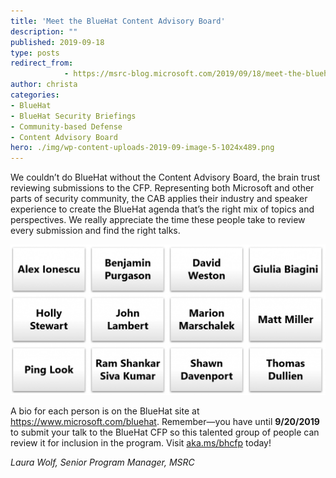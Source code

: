 ```yaml
---
title: 'Meet the BlueHat Content Advisory Board'
description: ""
published: 2019-09-18
type: posts
redirect_from:
            - https://msrc-blog.microsoft.com/2019/09/18/meet-the-bluehat-content-advisory-board/
author: christa
categories:
- BlueHat
- BlueHat Security Briefings
- Community-based Defense
- Content Advisory Board
hero: ./img/wp-content-uploads-2019-09-image-5-1024x489.png
---
```

<!-- wp:paragraph -->

We couldn’t do BlueHat without the Content Advisory Board, the brain trust reviewing submissions to the CFP. Representing both Microsoft and other parts of security community, the CAB applies their industry and speaker experience to create the BlueHat agenda that’s the right mix of topics and perspectives. We really appreciate the time these people take to review every submission and find the right talks.

<!-- /wp:paragraph -->

<!-- wp:image {"id":11143,"width":768,"height":367} -->

![](./img/wp-content-uploads-2019-09-image-5-1024x489.png)

<!-- /wp:image -->

<!-- wp:paragraph -->

A bio for each person is on the BlueHat site at <https://www.microsoft.com/bluehat>. Remember—you have until **9/20/2019** to submit your talk to the BlueHat CFP so this talented group of people can review it for inclusion in the program. Visit [aka.ms/bhcfp](https://t.co/SWEfc9vF6X?amp=1) today!

<!-- /wp:paragraph -->

<!-- wp:paragraph -->

_Laura Wolf, Senior Program Manager, MSRC_

<!-- /wp:paragraph -->
